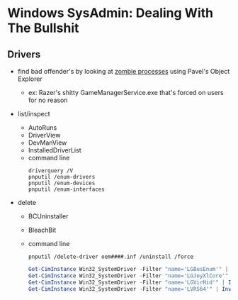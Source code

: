 # Windows SysAdmin: Dealing With The Bullshit

## Drivers

- find bad offender's by looking at [zombie processes](https://scorpiosoftware.net/2022/05/14/zombie-processes/) using Pavel's Object Explorer
  - ex: Razer's shitty GameManagerService.exe that's forced on users for no reason
- list/inspect
  - AutoRuns
  - DriverView
  - DevManView
  - InstalledDriverList
  - command line
    ```batch
    driverquery /V
    pnputil /enum-drivers
    pnputil /enum-devices 
    pnputil /enum-interfaces
    ```

- delete
  - BCUninstaller
  - BleachBit
  - command line
    ```batch
    pnputil /delete-driver oem####.inf /uninstall /force
    ```
    
    ```powershell
    Get-CimInstance Win32_SystemDriver -Filter "name='LGBusEnum'" | Invoke-CimMethod -MethodName Delete
    Get-CimInstance Win32_SystemDriver -Filter "name='LGJoyXlCore'" | Invoke-CimMethod -MethodName Delete
    Get-CimInstance Win32_SystemDriver -Filter "name='LGVirHid'" | Invoke-CimMethod -MethodName Delete
    Get-CimInstance Win32_SystemDriver -Filter "name='LVRS64'" | Invoke-CimMethod -MethodName Delete
    ```
